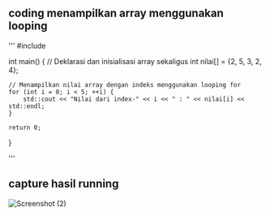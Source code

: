 ## coding menampilkan array menggunakan looping

'''
#include <iostream>

int main() {
    // Deklarasi dan inisialisasi array sekaligus
    int nilai[] = {2, 5, 3, 2, 4};

    // Menampilkan nilai array dengan indeks menggunakan looping for
    for (int i = 0; i < 5; ++i) {
        std::cout << "Nilai dari index-" << i << " : " << nilai[i] << std::endl;
    }

    return 0;
}

''' 
## capture hasil running 


![Screenshot (2)](https://github.com/alyanrni25/TugasAlpro/assets/156888432/01efec2b-b531-4145-8527-e0ffb2582d14)
